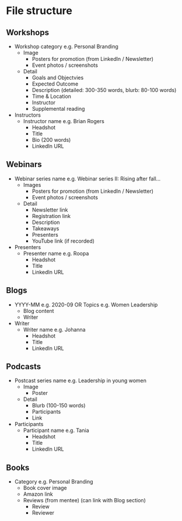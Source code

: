 # File structure

## Workshops
* Workshop category e.g. Personal Branding
  * Image
    * Posters for promotion (from LinkedIn / Newsletter)
    * Event photos / screenshots
  * Detail
    * Goals and Objectvies
    * Expected Outcome
    * Description (detailed: 300-350 words, blurb: 80-100 words)
    * Time & Location
    * Instructor
    * Supplemental reading
 * Instructors
    * Instructor name e.g. Brian Rogers
      * Headshot
      * Title
      * Bio (200 words)
      * LinkedIn URL
## Webinars
* Webinar series name e.g. Webinar series II: Rising after fall...
  * Images
    * Posters for promotion (from LinkedIn / Newsletter)
    * Event photos / screenshots
  * Detail
    * Newsletter link
    * Registration link
    * Description
    * Takeaways
    * Presenters
    * YouTube link (if recorded)
* Presenters
    * Presenter name e.g. Roopa
      * Headshot
      * Title
      * LinkedIn URL

## Blogs
* YYYY-MM e.g. 2020-09 OR Topics e.g. Women Leadership
  * Blog content
  * Writer
* Writer
    * Writer name e.g. Johanna
      * Headshot
      * Title
      * LinkedIn URL
      
## Podcasts
* Postcast series name e.g. Leadership in young women
  * Image 
    * Poster
  * Detail
    * Blurb (100-150 words)
    * Participants
    * Link
* Participants
    * Participant name e.g. Tania
      * Headshot
      * Title
      * LinkedIn URL

## Books
* Category e.g. Personal Branding
  * Book cover image
  * Amazon link
  * Reviews (from mentee) (can link with Blog section)
    * Review
    * Reviewer
